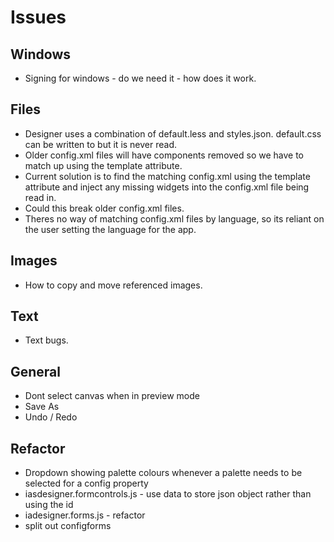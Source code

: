 # Issues

## Windows
- Signing for windows - do we need it - how does it work.

## Files
- Designer uses a combination of default.less and styles.json. default.css can be written to but it is never read.
- Older config.xml files will have components removed so we have to match up using the template attribute.
- Current solution is to find the matching config.xml using the template attribute and inject any missing widgets into the config.xml file being read in.
- Could this break older config.xml files.
- Theres no way of matching config.xml files by language, so its reliant on the user setting the language for the app.

## Images
- How to copy and move referenced images.

## Text
- Text bugs.

## General
- Dont select canvas when in preview mode
- Save As
- Undo / Redo

## Refactor
- Dropdown showing palette colours whenever a palette needs to be selected for a config property
- iasdesigner.formcontrols.js - use data to store json object rather than using the id
- iadesigner.forms.js - refactor
- split out configforms

